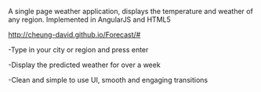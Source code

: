 A single page weather application, displays the temperature and weather of any region. Implemented in AngularJS and HTML5

http://cheung-david.github.io/Forecast/#

-Type in your city or region and press enter

-Display the predicted weather for over a week

-Clean and simple to use UI, smooth and engaging transitions
